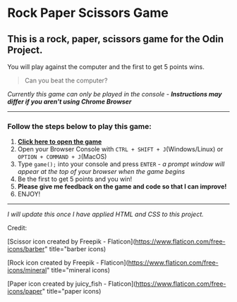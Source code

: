 # Rock Paper Scissors Game

## This is a rock, paper, scissors game for the Odin Project.

You will play against the computer and the first to get 5 points wins.

> Can you beat the computer?

_Currently this game can only be played in the console - **Instructions may differ if you aren't using Chrome Browser**_

---

### Follow the steps below to play this game:

1. [**Click here to open the game**](https://zzirbel.github.io/odin-rock-paper-scissors/)
2. Open your Browser Console with `CTRL + SHIFT + J`(Windows/Linux) or `OPTION + COMMAND + J`(MacOS)
3. Type `game();` into your console and press `ENTER` - _a prompt window will appear at the top of your browser when the game begins_
4. Be the first to get 5 points and you win!
5. **Please give me feedback on the game and code so that I can improve!**
6. ENJOY!

---

_I will update this once I have applied HTML and CSS to this project._

Credit:

[Scissor icon created by Freepik - Flaticon](https://www.flaticon.com/free-icons/barber" title="barber icons)

[Rock icon created by Freepik - Flaticon](https://www.flaticon.com/free-icons/mineral" title="mineral icons)

[Paper icon created by juicy_fish - Flaticon](https://www.flaticon.com/free-icons/paper" title="paper icons)
